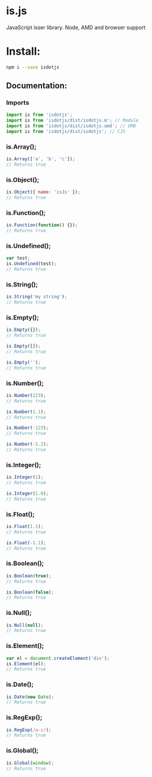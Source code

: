 is.js
==

JavaScript isser library. Node, AMD and browser support

# Install:
```bash
npm i --save isdotjs
```

## Documentation:

### Imports
```javascript
import is from 'isdotjs';
import is from 'isdotjs/dist/isdotjs.m'; // Module
import is from 'isdotjs/dist/isdotjs.umd'; // UMD
import is from 'isdotjs/dist/isdotjs'; // CJS
```

### is.Array();
```javascript
is.Array(['a', 'b', 'c']);
// Returns true
```

### is.Object();
```javascript
is.Object({ name: 'isJs' });
// Returns true
```

### is.Function();
```javascript
is.Function(function() {});
// Returns true
```

### is.Undefined();
```javascript
var test;
is.Undefined(test);
// Returns true
```

### is.String();
```javascript
is.String('my string');
// Returns true
```

### is.Empty();
```javascript
is.Empty({});
// Returns true

is.Empty([]);
// Returns true

is.Empty('');
// Returns true
```

### is.Number();
```javascript
is.Number(123);
// Returns true

is.Number(1.1);
// Returns true

is.Number(-123);
// Returns true

is.Number(-1.2);
// Returns true
```

### is.Integer();
```javascript
is.Integer(1);
// Returns true

is.Integer(1.0);
// Returns true
```

### is.Float();
```javascript
is.Float(1.1);
// Returns true

is.Float(-1.1);
// Returns true
```

### is.Boolean();
```javascript
is.Boolean(true);
// Returns true

is.Boolean(false);
// Returns true
```

### is.Null();
```javascript
is.Null(null);
// Returns true
```

### is.Element();
```javascript
var el = document.createElement('div');
is.Element(el);
// Returns true
```

### is.Date();
```javascript
is.Date(new Date);
// Returns true
```

### is.RegExp();
```javascript
is.RegExp(/a-z/);
// Returns true
```

### is.Global();
```javascript
is.Global(window);
// Returns true
```